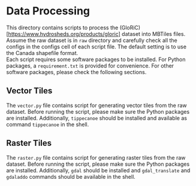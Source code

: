 # Data Processing

This directory contains scripts to process the (GloRiC) [https://www.hydrosheds.org/products/gloric] dataset into MBTiles files. Assume the raw dataset is in `raw` directory and carefully check all the configs in the configs cell of each script file. The default setting is to use the Canada shapefile format.  
Each script requires some software packages to be installed. For Python packages, a `requirement.txt` is provided for convenience. For other software packages, please check the following sections.

## Vector Tiles

The `vector.py` file contains script for generating vector tiles from the raw dataset. Before running the script, please make sure the Python packages are installed. Additionally, `tippecanoe` should be installed and available as command `tippecanoe` in the shell.

## Raster Tiles

The `raster.py` file contains script for generating raster tiles from the raw dataset. Before running the script, please make sure the Python packages are installed. Additionally, `gdal` should be installed and `gdal_translate` and `gdaladdo` commands should be available in the shell.
